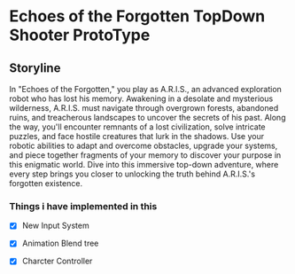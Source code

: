 # Echoes of the Forgotten  TopDown Shooter ProtoType



## Storyline 

In "Echoes of the Forgotten," you play as A.R.I.S., an advanced exploration robot who has lost his memory. Awakening in a desolate and mysterious wilderness, A.R.I.S. must navigate through overgrown forests, abandoned ruins, and treacherous landscapes to uncover the secrets of his past. Along the way, you'll encounter remnants of a lost civilization, solve intricate puzzles, and face hostile creatures that lurk in the shadows. Use your robotic abilities to adapt and overcome obstacles, upgrade your systems, and piece together fragments of your memory to discover your purpose in this enigmatic world. Dive into this immersive top-down adventure, where every step brings you closer to unlocking the truth behind A.R.I.S.'s forgotten existence.



### Things i have implemented in this 
- [x] New Input System
- [x] Animation Blend tree 
- [x] Charcter Controller 


